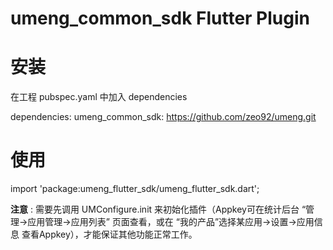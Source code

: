 # umeng_common_sdk Flutter Plugin

# 安装

在工程 pubspec.yaml 中加入 dependencies

dependencies:
  umeng_common_sdk: https://github.com/zeo92/umeng.git

# 使用

import 'package:umeng_flutter_sdk/umeng_flutter_sdk.dart';

**注意** : 需要先调用 UMConfigure.init 来初始化插件（Appkey可在统计后台 “管理->应用管理->应用列表” 页面查看，或在 “我的产品”选择某应用->设置->应用信息 查看Appkey），才能保证其他功能正常工作。